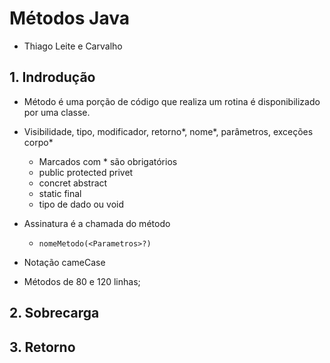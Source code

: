 # Métodos Java

- Thiago Leite e Carvalho

## 1. Indrodução

- Método é uma porção de código que realiza um rotina é disponibilizado por uma classe.

- Visibilidade, tipo, modificador, retorno*, nome*, parâmetros, exceções corpo\*
  - Marcados com \* são obrigatórios
  - public protected privet
  - concret abstract
  - static final
  - tipo de dado ou void
- Assinatura é a chamada do método
  - `nomeMetodo(<Parametros>?)`
- Notação cameCase
- Métodos de 80 e 120 linhas;

## 2. Sobrecarga

## 3. Retorno
